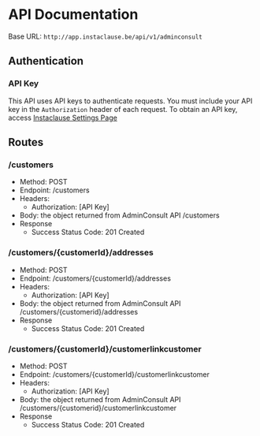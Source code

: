 # API Documentation

Base URL: `http://app.instaclause.be/api/v1/adminconsult`

## Authentication

### API Key

This API uses API keys to authenticate requests. You must include your API key in the `Authorization` header of each request. To obtain an API key, access [Instaclause Settings Page](http://app.instaclause.be/accountant/settings)

## Routes

### /customers

- Method: POST
- Endpoint: /customers
- Headers:
  - Authorization: [API Key]
- Body: the object returned from AdminConsult API /customers
- Response
  - Success Status Code: 201 Created
  
### /customers/{customerId}/addresses

- Method: POST
- Endpoint: /customers/{customerId}/addresses
- Headers:
  - Authorization: [API Key]
- Body: the object returned from AdminConsult API /customers/{customerid}/addresses
- Response
  - Success Status Code: 201 Created
  
### /customers/{customerId}/customerlinkcustomer

- Method: POST
- Endpoint: /customers/{customerId}/customerlinkcustomer
- Headers:
  - Authorization: [API Key]
- Body: the object returned from AdminConsult API /customers/{customerid}/customerlinkcustomer
- Response
  - Success Status Code: 201 Created
